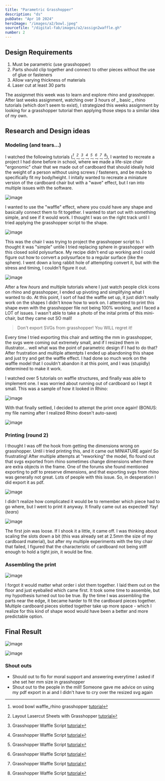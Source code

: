 ```yaml
---
title: "Parametric Grasshopper"
description: "ds"
pubDate: "Apr 10 2024"
heroImage: "/images/a2/bowl.jpeg"
sourcefile: "/digital-fab/images/a2/assign2waffle.gh"
number: 2
---
```


## Design Requirements

1. Must be parametric (use grasshopper)
2. Parts should clip together and connect to other pieces without the use of glue or fasteners
3. Allow varying thickness of materials
4. Laser cut at least 30 parts

The assignmet this week was to learn and explore rhino and grasshopper. After last weeks assignment, watching over 3 hours of _ basic _ rhino tutorials (which don't seem to exist), I strategized this weeks assignment by looking for a grasshopper tutorial then applying those steps to a similar idea of my own.

## Research and Design ideas

### Modeling (and tears...)

I watched the following tutorials (<cite>[^1]</cite>, <cite>[^2]</cite>, <cite>[^3]</cite>, <cite>[^4]</cite>, <cite>[^5]</cite>, <cite>[^6]</cite>, <cite>[^7]</cite>, <cite>[^8]</cite>), I wanted to recreate a project I had done before in school, where we made a life-size chair "ergonomic" chair that we made out of cardboard that should ideally hold the weight of a person without using screws / fasteners, and be made to specifically fit my body/height. I initally wanted to recreate a miniature version of the cardboard chair but with a "wave" effect, but I ran into multiple issues with the software.

[^1]: wood bowl waffle_rhino grasshopper [tutorial](https://www.youtube.com/watch?v=tx5fwsjF65A)
[^2]: Layout Lasercut Sheets with Grasshopper [tutorial](https://www.youtube.com/watch?v=Js7OpOuQLk8&t=30s)
[^3]: Grasshopper Waffle Script [tutorial](https://www.youtube.com/watch?v=gmsrgbPTmjQ&t=337s)
[^4]: Grasshopper Waffle Script [tutorial](https://www.youtube.com/watch?v=v9EwZLVIWsQ&t=307s)
[^5]: Grasshopper Waffle Script [tutorial](https://www.youtube.com/watch?v=KtKNuogoYKc&t=1080s)
[^6]: Grasshopper Waffle Script [tutorial](https://www.youtube.com/watch?v=_UdUZMeCScE&t=295s)
[^7]: Grasshopper Waffle Script [tutorial](https://www.youtube.com/watch?v=H622kgtJ-tw&t=223s)
[^8]: Grasshopper Waffle Script [tutorial](https://www.youtube.com/watch?v=9_SOHg3dmu0)

![image](https://res.craft.do/user/full/e6c1ab16-39b1-5498-e0ac-a793797b3dff/doc/2A18E5FB-FDE7-4E37-8B1B-FFA74A31FE45/78A70077-8EE5-4397-843E-F083BFA06BB6_2/LCJk6zrTx0kWMckklZbuIPuVGD1t1tKG5RNDyZF4cX8z/img_4591_27489267091_o.jpeg)

I wanted to use the "waffle" effect, where you could have any shape and basically connect them to fit together. I wanted to start out with something simple, and see if it would work. I thought I was on the right track until I tried applying the grasshopper script to the shape.

![image](https://res.craft.do/user/full/e6c1ab16-39b1-5498-e0ac-a793797b3dff/doc/2A18E5FB-FDE7-4E37-8B1B-FFA74A31FE45/4CF2F5DE-9E9A-4A80-AC58-775F3ECCB1BF_2/wm0Sw7fbxImh7ScmwLGmy3TesuBwRgRgAf0wKDXz0nAz/Screenshot%202024-04-07%20at%2010.58.44PM.png)

This was the chair I was trying to project the grasshopper script to. I thought it was "simple" untile I tried replacing sphere in grasshopper with this closed solid polysurface. My recipe didn't end up working and I could figure out how to convert a polysurface to a regular surface (like the sphere). I went down a long rabbit hole of attempting convert it, but with the stress and timing, I couldn't figure it out.

![image](https://res.craft.do/user/full/e6c1ab16-39b1-5498-e0ac-a793797b3dff/doc/2A18E5FB-FDE7-4E37-8B1B-FFA74A31FE45/DC88A3D9-BA0F-4677-B0ED-5978FE034152_2/WUhpwliykJO2vR2C5IS02LGQ9wSaHE9SmzDZf2rGIaAz/Screenshot%202024-04-10%20at%203.15.51PM.png)

After a few _hours_ and multiple tutorials where I just watch people click icons on rhino and grasshopper, I ended up pivoting and simplifying what I wanted to do. At this point, I sort of had the waffle set up, it just didn't really work on the shapes I didn't know how to work on. I attempted to print this shape even with the grasshopper file not being 100% working, and I faced a LOT of issues. I wasn't able to take a photo of the inital prints of this mini-chair, but they came out SO mall!

> Don't export SVGs from grasshopper! You WILL regret it!

Every time I tried exporting this chair and setting the mm in grasshopper, the svgs were coming out extremely small, and if I resized them in illustrator... well what was the point of parametric design if I had to do that? After frustration and multiple attemtpts I ended up abandoning this shape and just try and get the waffle effect. I had done so much work on the waffle model that I couldn't abandon it at this point, and I was (stupidly) determined to make it work.

I watched over 5 tutorials on waffle structures, and finally was able to implement one. I was worried about running out of cardboard so I kept it small. This was a sample of how it looked in Rhino:

![image](https://res.craft.do/user/full/e6c1ab16-39b1-5498-e0ac-a793797b3dff/doc/2A18E5FB-FDE7-4E37-8B1B-FFA74A31FE45/4918D1FE-59AC-4F19-B016-03C61E35CFDD_2/F4u5NirkLsOrv7cYTN1aPZvExdYAhVjJPZNrv0KQUq8z/Screenshot%202024-04-10%20at%203.22.41PM.png)

With that finally settled, I decided to attempt the print once again! (BONUS: my file naming after I realized Rhino doesn't auto-save)

![image](/digital-fab/images/a2/file.png)

### Printing (round 2)

I thought I was off the hook from getting the dimensions wrong on grasshopper. Until i tried printing this, and it came out MINIATURE again! So frustrating! After multiple attempts at "reworking" the model, flo found out that svgs exported from rhino sometimes change dimensions when there are extra objects in the frame. One of the forums she found mentioned exporting to pdf to preserve dimensions, and that exporting svgs from rhino was generally not great. Lots of people with this issue. So, in desperation I did export it as pdf.

![image](https://res.craft.do/user/full/e6c1ab16-39b1-5498-e0ac-a793797b3dff/doc/2A18E5FB-FDE7-4E37-8B1B-FFA74A31FE45/4B7937BF-0EE7-4EC3-B43E-7526392451CD_2/9uVusugIZ7Lo4BPGECEOUzYlO3S9egKN7QmHe4uQA3kz/Screenshot%202024-04-09%20at%204.52.21PM.png)

I didn't realize how complicated it would be to remember which piece had to go where, but I went to print it anyway. It finally came out as expected! Yay! (_tears_)

![image](https://res.craft.do/user/full/e6c1ab16-39b1-5498-e0ac-a793797b3dff/doc/2A18E5FB-FDE7-4E37-8B1B-FFA74A31FE45/FC2DAC7C-AC0A-4A59-90EB-807458527B2D_2/WWvxDnH2W2ROzaBSZAuzihmEpqgjd5PkSPzyKa9JOdUz/IMG_1221.jpeg)

The first join was loose. If I shook it a little, it came off. I was thinking about scaling the slots down a bit (this was already set at 2.5mm the size of my cardboard material), but after my multiple experiments with the tiny chair that failed, I figured that the characteristic of cardboard not being stiff enough to hold a tight join, it would be fine.

### Assembling the print

![image](https://res.craft.do/user/full/e6c1ab16-39b1-5498-e0ac-a793797b3dff/doc/2A18E5FB-FDE7-4E37-8B1B-FFA74A31FE45/06104CA2-71E9-4685-900E-D17C84BC11D2_2/pIl8gRQm7a6VytDBN7ncb8p5eynxky077GWQHNy4Q0wz/IMG_1230.jpeg)

I forgot it would matter what order i slot them together. I laid them out on the floor and just eyeballed which came first. It took some time to assemble, but my hypothesis turned out too be true. By the time I was assembling the parts near the edge, it became harder to fit the cardboard pieces together. Multiple cardboard pieces slotted together take up more space - which I realize for this kind of shape wood would have been a better and more predictable option.

## Final Result

![image](https://res.craft.do/user/full/e6c1ab16-39b1-5498-e0ac-a793797b3dff/doc/2A18E5FB-FDE7-4E37-8B1B-FFA74A31FE45/E75A1422-B8CC-4AC5-A350-A5F29D07DE8A_2/yDmaRvCuIxyyXqnPmyEqDuU5WoFnAMqQGOgoSW2dbfIz/IMG_1244.jpeg)

![image](/digital-fab/images/a2/keys.jpeg)

### Shout outs

- Should out to flo for moral support and answering everytime I asked if she set her mm size in grasshopper
- Shout out to the people in the mill! Someone gave me advice on using my pdf export in ai and I didn't have to cry over the resized svg again
